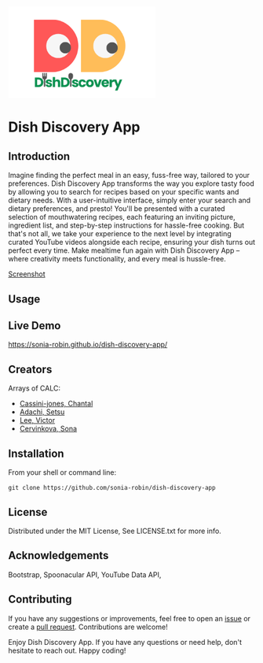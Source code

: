 
  <img src="assets/css/images/dish-discovery-logo-no-bk-400.png" width="300"/> 

# Dish Discovery App

## Introduction
Imagine finding the perfect meal in an easy, fuss-free way, tailored to your preferences. Dish Discovery App transforms the way you explore tasty food by allowing you to search for recipes based on your specific wants and dietary needs. With a user-intuitive interface, simply enter your search and dietary preferences, and presto! You'll be presented with a curated selection of mouthwatering recipes, each featuring an inviting picture, ingredient list, and step-by-step instructions for hassle-free cooking. But that's not all, we take your experience to the next level by integrating curated YouTube videos alongside each recipe, ensuring your dish turns out perfect every time. Make mealtime fun again with Dish Discovery App – where creativity meets functionality, and every meal is hussle-free.

[Screenshot](https://github.com/sonia-robin/dish-discovery-app/assets/dish-discovery-screenshot)

## Usage 


## Live Demo
https://sonia-robin.github.io/dish-discovery-app/

## Creators
Arrays of CALC:
- [Cassini-jones, Chantal](https://github.com/chantalcassinijones)
- [Adachi, Setsu](https://github.com/Setsu-Adachi)
- [Lee, Victor](https://github.com/vlee109)
- [Cervinkova, Sona](https://github.com/sonia-robin)

## Installation
From your shell or command line:
```console
git clone https://github.com/sonia-robin/dish-discovery-app
```
## License
Distributed under the MIT License, See LICENSE.txt for more info.

## Acknowledgements
Bootstrap, Spoonacular API, YouTube Data API, 

## Contributing
If you have any suggestions or improvements, feel free to open an [issue](https://github.com/sonia-robin/dish-discovery-app/issues) or create a [pull request](https://github.com/sonia-robin/dish-discovery-app/pulls). Contributions are welcome!

Enjoy Dish Discovery App. If you have any questions or need help, don't hesitate to reach out. Happy coding!
